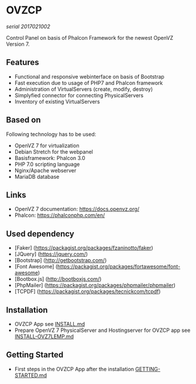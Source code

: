 # OVZCP
*serial 2017021002*

Control Panel on basis of Phalcon Framework for the newest OpenVZ Version 7.

## Features
- Functional and responsive webinterface on basis of Bootstrap
- Fast execution due to usage of PHP7 and Phalcon framework
- Administration of VirtualServers (create, modify, destroy)
- Simplyfied connector for connecting PhysicalServers
- Inventory of existing VirtualServers

## Based on
Following technology has to be used:
- OpenVZ 7 for virtualization
- Debian Stretch for the webpanel
- Basisframework: Phalcon 3.0
- PHP 7.0 scripting language
- Nginx/Apache webserver
- MariaDB database 

## Links
- OpenVZ 7 documentation: https://docs.openvz.org/ 
- Phalcon: https://phalconphp.com/en/

## Used dependency
- [Faker] (https://packagist.org/packages/fzaninotto/faker)
- [JQuery] (https://jquery.com/)
- [Bootstrap] (http://getbootstrap.com/)
- [Font Awesome] (https://packagist.org/packages/fortawesome/font-awesome)
- [Bootbox.js] (http://bootboxjs.com/)
- [PhpMailer] (https://packagist.org/packages/phpmailer/phpmailer)
- [TCPDF] (https://packagist.org/packages/tecnickcom/tcpdf)

## Installation
- OVZCP App see [INSTALL.md](INSTALL.md) 
- Prepare OpenVZ 7 PhysicalServer and Hostingserver for OVZCP app see [INSTALL-OVZ7LEMP.md](INSTALL-OVZ7LEMP.md)

## Getting Started
- First steps in the OVZCP App after the installation [GETTING-STARTED.md](GETTING-STARTED.md)
